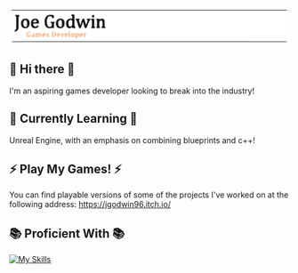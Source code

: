 
<img src="/img/header-logo.svg">

## 👋 Hi there 👋

I'm an aspiring games developer looking to break into the industry!

## 🌱 Currently Learning 🌱 ##

Unreal Engine, with an emphasis on combining blueprints and c++!

## ⚡ Play My Games! ⚡

You can find playable versions of some of the projects I've worked on at the following address: https://jgodwin96.itch.io/

## 📚 Proficient With 📚

[![My Skills](https://skillicons.dev/icons?i=cs,cpp,blender,figma,github,unity,unreal,rider,vscode)](https://skillicons.dev)

<!--
**0911jgodwin/0911jgodwin** is a ✨ _special_ ✨ repository because its `README.md` (this file) appears on your GitHub profile.

Here are some ideas to get you started:

- 🔭 I’m currently working on ...
- 🌱 I’m currently learning ...
- 👯 I’m looking to collaborate on ...
- 🤔 I’m looking for help with ...
- 💬 Ask me about ...
- 📫 How to reach me: ...
- 😄 Pronouns: ...
- ⚡ Fun fact: ...
-->
